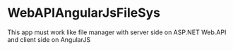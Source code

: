 # WebAPIAngularJsFileSys

This app must work like file manager 
with server side on ASP.NET Web.API
and client side on AngularJS

